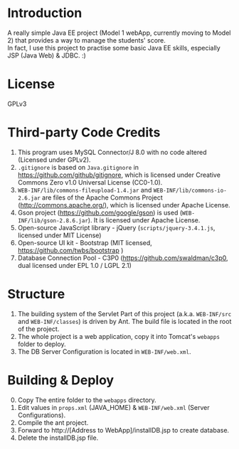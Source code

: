 # Introduction
A really simple Java EE project (Model 1 webApp, currently moving to Model 2) that provides a way to manage the students' score.<br />
In fact, I use this project to practise some basic Java EE skills, especially JSP (Java Web) & JDBC. :)

# License
GPLv3

# Third-party Code Credits
1. This program uses MySQL Connector/J 8.0 with no code altered (Licensed under GPLv2). <br />
2. `.gitignore` is based on `Java.gitignore` in https://github.com/github/gitignore, which is licensed under Creative Commons Zero v1.0 Universal License (CC0-1.0).
3. `WEB-INF/lib/commons-fileupload-1.4.jar` and `WEB-INF/lib/commons-io-2.6.jar` are files of the Apache Commons Project (http://commons.apache.org/), which is licensed under Apache License.
4. Gson project (https://github.com/google/gson) is used (`WEB-INF/lib/gson-2.8.6.jar`). It is licensed under Apache License.
5. Open-source JavaScript library - jQuery (`scripts/jquery-3.4.1.js`, licensed under MIT License)
6. Open-source UI kit - Bootstrap (MIT licensed, https://github.com/twbs/bootstrap )
7. Database Connection Pool - C3P0 (https://github.com/swaldman/c3p0, dual licensed under EPL 1.0 / LGPL 2.1)

# Structure
1. The building system of the Servlet Part of this project (a.k.a. `WEB-INF/src` and `WEB-INF/classes`) is driven by Ant. The build file is located in the root of the project.
2. The whole project is a web application, copy it into Tomcat's `webapps` folder to deploy.
3. The DB Server Configuration is located in `WEB-INF/web.xml`.

# Building & Deploy
0. Copy The entire folder to the `webapps` directory.
1. Edit values in `props.xml` (JAVA_HOME) & `WEB-INF/web.xml` (Server Configurations).
2. Compile the ant project.
3. Forward to http://[Address to WebApp]/installDB.jsp to create database.
4. Delete the installDB.jsp file.